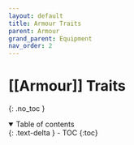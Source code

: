 ```yaml
---
layout: default
title: Armour Traits
parent: Armour
grand_parent: Equipment
nav_order: 2
---
```

# [[Armour]] Traits
{: .no_toc }

<details open markdown="block">
  <summary>
    Table of contents
  </summary>
  {: .text-delta }
- TOC
{:toc}
</details>

